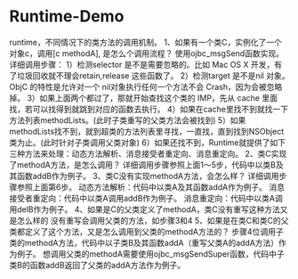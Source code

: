 # Runtime-Demo
runtime，不同情况下的类方法的调用机制。
1、如果有一个类C，实例化了一个对象c，调用[c methodA], 是怎么个调用流程？ 
使用ojbc_msgSend函数实现。
详细调用步骤：
1）检测selector 是不是需要忽略的。比如 Mac OS X 开发，有了垃圾回收就不理会retain,release 这些函数了。
2）检测target 是不是nil 对象。ObjC 的特性是允许对一个 nil对象执行任何一个方法不会 Crash，因为会被忽略掉。
3）如果上面两个都过了，那就开始查找这个类的 IMP，先从 cache 里面找，若可以找得到就跳到对应的函数去执行。
4）如果在cache里找不到就找一下方法列表methodLists。(此时子类重写的父类方法会被找到)
5）如果methodLists找不到，就到超类的方法列表里寻找，一直找，直到找到NSObject类为止。(此时针对子类调用父类对象)
6）如果还找不到，Runtime就提供了如下三种方法来处理：动态方法解析、消息接受者重定向、消息重定向。
2、类C实现了methodA方法，是怎么调用？
详细调用步骤参照上面1～5步，代码中以类B及其函数addB作为例子。
3、类C没有实现methodA方法，会怎么样？
详细调用步骤参照上面第6步。
动态方法解析：代码中以类A及其函数addA作为例子。
消息接受者重定向：代码中以类A调用addB作为例子。
消息重定向：代码中以类A调用delB作为例子。
4、如果是C的父类定义了methodA，类C没有重写这种方法又是怎么样的
没有重写会调用父类的方法，如步骤3和4
5、如果是在类C和类C的父类都定义了这个方法，又是怎么调用到父类的methodA方法的？
步骤4位调用子类的methodA方法，代码中以子类B及其函数addA（重写父类A的addA方法）作为例子。
想调用父类的methodA需要使用ojbc_msgSendSuper函数，代码中子类B的函数addB返回了父类的addA方法作为例子。
